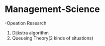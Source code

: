# Management-Science

-Opeation Research
1. Dijkstra algorithm
2. Queueing Theory(2 kinds of situations)
